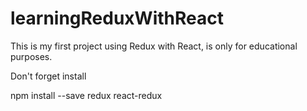# learningReduxWithReact
This is my first project using Redux with React, is only for educational purposes.

Don't forget install

npm install --save redux react-redux
